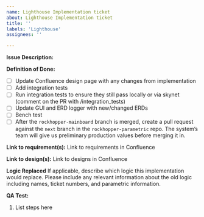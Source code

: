 ```yaml
---
name: Lighthouse Implementation ticket
about: Lighthouse Implementation ticket
title: ''
labels: 'Lighthouse'
assignees: ''

---
```


**Issue Description:**

**Definition of Done:**
- [ ] Update Confluence design page with any changes from implementation
- [ ] Add integration tests
- [ ] Run integration tests to ensure they still pass locally or via skynet (comment on the PR with /integration_tests)
- [ ] Update GUI and ERD logger with new/changed ERDs
- [ ] Bench test
- [ ] After the `rockhopper-mainboard` branch is merged, create a pull request against the `next` branch in the `rockhopper-parametric` repo. The system’s team will give us preliminary production values before merging it in.

**Link to requirement(s):**
Link to requirements in Confluence <add link here>

**Link to design(s):**
Link to designs in Confluence <add link here>

**Logic Replaced**
If applicable, describe which logic this implementation would replace. Please include any relevant information about the old logic including names, ticket numbers, and parametric information.

**QA Test:**
1. List steps here
